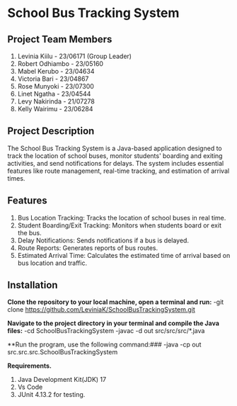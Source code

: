# School Bus Tracking System

## Project Team Members
1. Levinia Kiilu - 23/06171 (Group Leader)  
2. Robert Odhiambo - 23/05160  
3. Mabel Kerubo - 23/04634  
4. Victoria Bari - 23/04867  
5. Rose Munyoki - 23/07300  
6. Linet Ngatha - 23/04544  
7. Levy Nakirinda - 21/07278  
8. Kelly Wairimu - 23/06284  

## Project Description
The School Bus Tracking System is a Java-based application designed to track the location of school buses, monitor students' boarding and exiting activities, and send notifications for delays. The system includes essential features like route management, real-time tracking, and estimation of arrival times.

## Features
1. Bus Location Tracking: Tracks the location of school buses in real time.
2. Student Boarding/Exit Tracking: Monitors when students board or exit the bus.
3. Delay Notifications: Sends notifications if a bus is delayed.
4. Route Reports: Generates reports of bus routes.
5. Estimated Arrival Time: Calculates the estimated time of arrival based on bus location and traffic.


## Installation 
**Clone the repository to your local machine, open a terminal and run:**
-git clone https://github.com/LeviniaK/SchoolBusTrackingSystem.git

**Navigate to the project directory in your terminal and compile the Java files:**
-cd SchoolBusTrackingSystem
-javac -d out src/src/src/*.java

**Run the program, use the following command:### 
-java -cp out src.src.src.SchoolBusTrackingSystem

**Requirements.**
1. Java Development Kit(JDK) 17
2. Vs Code
3. JUnit 4.13.2 for testing.



